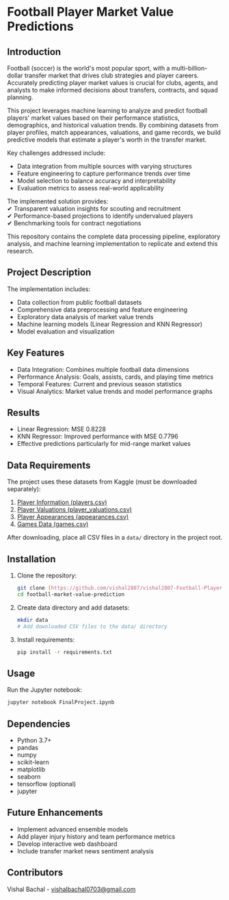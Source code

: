 # Football Player Market Value Predictions

## Introduction  

Football (soccer) is the world's most popular sport, with a multi-billion-dollar transfer market that drives club strategies and player careers. Accurately predicting player market values is crucial for clubs, agents, and analysts to make informed decisions about transfers, contracts, and squad planning.  

This project leverages machine learning to analyze and predict football players' market values based on their performance statistics, demographics, and historical valuation trends. By combining datasets from player profiles, match appearances, valuations, and game records, we build predictive models that estimate a player's worth in the transfer market.  

Key challenges addressed include:  
- Data integration from multiple sources with varying structures  
- Feature engineering to capture performance trends over time  
- Model selection to balance accuracy and interpretability  
- Evaluation metrics to assess real-world applicability  

The implemented solution provides:  
✔ Transparent valuation insights for scouting and recruitment  
✔ Performance-based projections to identify undervalued players  
✔ Benchmarking tools for contract negotiations  

This repository contains the complete data processing pipeline, exploratory analysis, and machine learning implementation to replicate and extend this research.  

## Project Description

The implementation includes:
- Data collection from public football datasets
- Comprehensive data preprocessing and feature engineering
- Exploratory data analysis of market value trends
- Machine learning models (Linear Regression and KNN Regressor)
- Model evaluation and visualization

## Key Features

- Data Integration: Combines multiple football data dimensions
- Performance Analysis: Goals, assists, cards, and playing time metrics
- Temporal Features: Current and previous season statistics
- Visual Analytics: Market value trends and model performance graphs

## Results

- Linear Regression: MSE 0.8228
- KNN Regressor: Improved performance with MSE 0.7796
- Effective predictions particularly for mid-range market values

## Data Requirements

The project uses these datasets from Kaggle (must be downloaded separately):

1. [Player Information (players.csv)](https://www.kaggle.com/datasets/dayidcariboo/player-scores?select=players.csv)
2. [Player Valuations (player_valuations.csv)](https://www.kaggle.com/datasets/dayidcariboo/player-scores?select=player_valuations.csv)
3. [Player Appearances (appearances.csv)](https://www.kaggle.com/datasets/dayidcariboo/player-scores?select=appearances.csv)
4. [Games Data (games.csv)](https://www.kaggle.com/datasets/dayidcariboo/player-scores?select=games.csv)

After downloading, place all CSV files in a `data/` directory in the project root.

## Installation

1. Clone the repository:
   ```bash
   git clone [https://github.com/vishal2807/vishal2807-Football-Player-Market-Value-Predictions]
   cd football-market-value-prediction
   ```

2. Create data directory and add datasets:
   ```bash
   mkdir data
   # Add downloaded CSV files to the data/ directory
   ```

3. Install requirements:
   ```bash
   pip install -r requirements.txt
   ```

## Usage

Run the Jupyter notebook:
```bash
jupyter notebook FinalProject.ipynb
```

## Dependencies

- Python 3.7+
- pandas
- numpy
- scikit-learn
- matplotlib
- seaborn
- tensorflow (optional)
- jupyter

## Future Enhancements

- Implement advanced ensemble models
- Add player injury history and team performance metrics
- Develop interactive web dashboard
- Include transfer market news sentiment analysis

## Contributors

Vishal Bachal - vishalbachal0703@gmail.com

